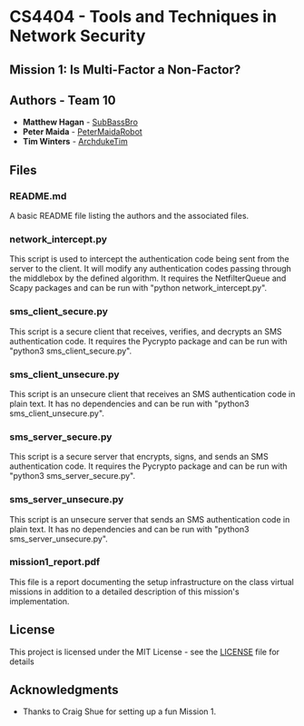 # CS4404 - Tools and Techniques in Network Security
## Mission 1: Is Multi-Factor a Non-Factor?
## Authors - Team 10

* **Matthew Hagan** - [SubBassBro](https://github.com/subbassbro)
* **Peter Maida** - [PeterMaidaRobot](https://github.com/PeterMaidaRobot)
* **Tim Winters** - [ArchdukeTim](https://github.com/ArchdukeTim)


## Files
### README.md
A basic README file listing the authors and the associated files.
### network_intercept.py
This script is used to intercept the authentication code being sent from the server to the client. It will modify any authentication codes passing through the middlebox by the defined algorithm. It requires the NetfilterQueue and Scapy packages and can be run with "python network_intercept.py".
### sms\_client_secure.py
This script is a secure client that receives, verifies, and decrypts an SMS authentication code. It requires the Pycrypto package and can be run with "python3 sms\_client_secure.py".
### sms\_client_unsecure.py
This script is an unsecure client that receives an SMS authentication code in plain text. It has no dependencies and can be run with "python3 sms\_client_unsecure.py".
### sms\_server_secure.py
This script is a secure server that encrypts, signs, and sends an SMS authentication code. It requires the Pycrypto package and can be run with "python3 sms\_server_secure.py".
### sms\_server_unsecure.py
This script is an unsecure server that sends an SMS authentication code in plain text. It has no dependencies and can be run with "python3 sms\_server_unsecure.py".
### mission1_report.pdf
This file is a report documenting the setup infrastructure on the class virtual missions in addition to a detailed description of this mission's implementation.

## License

This project is licensed under the MIT License - see the [LICENSE](LICENSE) file for details

## Acknowledgments

* Thanks to Craig Shue for setting up a fun Mission 1.
